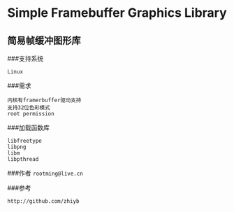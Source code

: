 Simple Framebuffer Graphics Library
===================================
简易帧缓冲图形库
----------------

###支持系统
>  
    Linux
        
###需求
>       
    内核有framerbuffer驱动支持
    支持32位色彩模式
    root permission
        
###加载函数库
>       
    libfreetype
    libpng
    libm
    libpthread
    
###作者
`rootming@live.cn`

###参考
>   
    http://github.com/zhiyb